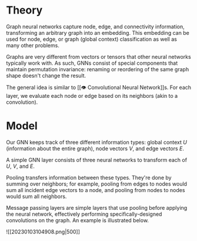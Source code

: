 # Theory
Graph neural networks capture node, edge, and connectivity information, transforming an arbitrary graph into an embedding. This embedding can be used for node, edge, or graph (global context) classification as well as many other problems.

Graphs are very different from vectors or tensors that other neural networks typically work with. As such, GNNs consist of special components that maintain permutation invariance: renaming or reordering of the same graph shape doesn't change the result.

The general idea is similar to [[👁️ Convolutional Neural Network]]s. For each layer, we evaluate each node or edge based on its neighbors (akin to a convolution).

# Model
Our GNN keeps track of three different information types: global context $U$ (information about the entire graph), node vectors $V$, and edge vectors $E$.

A simple GNN layer consists of three neural networks to transform each of $U$, $V$, and $E$.

Pooling transfers information between these types. They're done by summing over neighbors; for example, pooling from edges to nodes would sum all incident edge vectors to a node, and pooling from nodes to nodes would sum all neighbors.

Message passing layers are simple layers that use pooling before applying the neural network, effectively performing specifically-designed convolutions on the graph. An example is illustrated below.

![[20230103104908.png|500]]